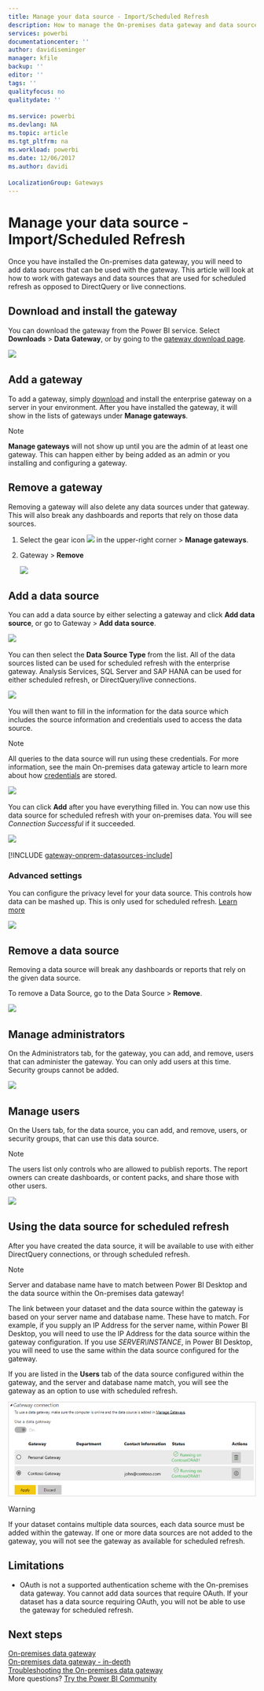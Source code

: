 ```yaml
---
title: Manage your data source - Import/Scheduled Refresh
description: How to manage the On-premises data gateway and data sources that belong to that gateway. This article is specific to data sources that can be used with import/scheduled refresh.
services: powerbi
documentationcenter: ''
author: davidiseminger
manager: kfile
backup: ''
editor: ''
tags: ''
qualityfocus: no
qualitydate: ''

ms.service: powerbi
ms.devlang: NA
ms.topic: article
ms.tgt_pltfrm: na
ms.workload: powerbi
ms.date: 12/06/2017
ms.author: davidi

LocalizationGroup: Gateways
---
```

# Manage your data source - Import/Scheduled Refresh
Once you have installed the On-premises data gateway, you will need to add data sources that can be used with the gateway. This article will look at how to work with gateways and data sources that are used for scheduled refresh as opposed to DirectQuery or live connections.

## Download and install the gateway
You can download the gateway from the Power BI service. Select **Downloads** > **Data Gateway**, or by going to the [gateway download page](https://go.microsoft.com/fwlink/?LinkId=698861).

![](media/service-gateway-enterprise-manage-scheduled-refresh/powerbi-download-data-gateway.png)

## Add a gateway
To add a gateway, simply [download](https://go.microsoft.com/fwlink/?LinkId=698863) and install the enterprise gateway on a server in your environment. After you have installed the gateway, it will show in the lists of gateways under **Manage gateways**.

> [!NOTE]
> **Manage gateways** will not show up until you are the admin of at least one gateway. This can happen either by being added as an admin or you installing and configuring a gateway.
> 
> 

## Remove a gateway
Removing a gateway will also delete any data sources under that gateway.  This will also break any dashboards and reports that rely on those data sources.

1. Select the gear icon ![](media/service-gateway-enterprise-manage-scheduled-refresh/pbi_gearicon.png) in the upper-right corner > **Manage gateways**.
2. Gateway > **Remove**
   
   ![](media/service-gateway-enterprise-manage-scheduled-refresh/datasourcesettings7.png)

## Add a data source
You can add a data source by either selecting a gateway and click **Add data source**, or go to Gateway > **Add data source**.

![](media/service-gateway-enterprise-manage-scheduled-refresh/datasourcesettings1.png)

You can then select the **Data Source Type** from the list. All of the data sources listed can be used for scheduled refresh with the enterprise gateway. Analysis Services, SQL Server and SAP HANA can be used for either scheduled refresh, or DirectQuery/live connections.

![](media/service-gateway-enterprise-manage-scheduled-refresh/datasourcesettings2.png)

You will then want to fill in the information for the data source which includes the source information and credentials used to access the data source.

> [!NOTE]
> All queries to the data source will run using these credentials. For more information, see the main On-premises data gateway article to learn more about how [credentials](service-gateway-onprem.md#credentials) are stored.
> 
> 

![](media/service-gateway-enterprise-manage-scheduled-refresh/datasourcesettings3-oracle.png)

You can click **Add** after you have everything filled in.  You can now use this data source for scheduled refresh with your on-premises data. You will see *Connection Successful* if it succeeded.

![](media/service-gateway-enterprise-manage-scheduled-refresh/datasourcesettings4.png)

<!-- Shared Install steps Include -->
[!INCLUDE [gateway-onprem-datasources-include](./includes/gateway-onprem-datasources-include.md)]

### Advanced settings
You can configure the privacy level for your data source. This controls how data can be mashed up. This is only used for scheduled refresh. [Learn more](https://support.office.com/article/Privacy-levels-Power-Query-CC3EDE4D-359E-4B28-BC72-9BEE7900B540)

![](media/service-gateway-enterprise-manage-scheduled-refresh/datasourcesettings9.png)

## Remove a data source
Removing a data source will break any dashboards or reports that rely on the given data source.  

To remove a Data Source, go to the Data Source > **Remove**.

![](media/service-gateway-enterprise-manage-scheduled-refresh/datasourcesettings6.png)

## Manage administrators
On the Administrators tab, for the gateway, you can add, and remove, users that can administer the gateway. You can only add users at this time. Security groups cannot be added.

![](media/service-gateway-enterprise-manage-scheduled-refresh/datasourcesettings8.png)

## Manage users
On the Users tab, for the data source, you can add, and remove, users, or security groups, that can use this data source.

> [!NOTE]
> The users list only controls who are allowed to publish reports. The report owners can create dashboards, or content packs, and share those with other users.
> 
> 

![](media/service-gateway-enterprise-manage-scheduled-refresh/datasourcesettings5.png)

## Using the data source for scheduled refresh
After you have created the data source, it will be available to use with either DirectQuery connections, or through scheduled refresh.

> [!NOTE]
> Server and database name have to match between Power BI Desktop and the data source within the On-premises data gateway!
> 
> 

The link between your dataset and the data source within the gateway is based on your server name and database name. These have to match. For example, if you supply an IP Address for the server name, within Power BI Desktop, you will need to use the IP Address for the data source within the gateway configuration. If you use *SERVER\INSTANCE*, in Power BI Desktop, you will need to use the same within the data source configured for the gateway.

If you are listed in the **Users** tab of the data source configured within the gateway, and the server and database name match, you will see the gateway as an option to use with scheduled refresh.

![](media/service-gateway-enterprise-manage-scheduled-refresh/powerbi-gateway-enterprise-schedule-refresh.png)

> [!WARNING]
> If your dataset contains multiple data sources, each data source must be added within the gateway. If one or more data sources are not added to the gateway, you will not see the gateway as available for scheduled refresh.
> 
> 

## Limitations
* OAuth is not a supported authentication scheme with the On-premises data gateway. You cannot add data sources that require OAuth. If your dataset has a data source requiring OAuth, you will not be able to use the gateway for scheduled refresh.

## Next steps
[On-premises data gateway](service-gateway-onprem.md)  
[On-premises data gateway - in-depth](service-gateway-onprem-indepth.md)  
[Troubleshooting the On-premises data gateway](service-gateway-onprem-tshoot.md)  
More questions? [Try the Power BI Community](http://community.powerbi.com/)

